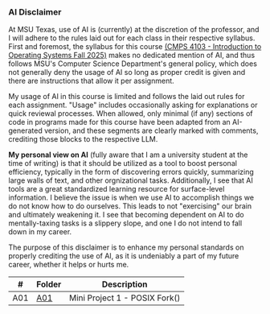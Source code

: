 ### AI Disclaimer

At MSU Texas, use of AI is (currently) at the discretion of the professor, and I will adhere to the rules laid out for each class in their respective syllabus. First and foremost, the syllabus for this course [(CMPS 4103 - Introduction to Operating Systems Fall 2025)](./course_syllabus.pdf) makes no dedicated mention of AI, and thus follows MSU's Computer Science Department's general policy, which does not generally deny the usage of AI so long as proper credit is given and there are instructions that allow it per assignment.

My usage of AI in this course is limited and follows the laid out rules for each assignment. "Usage" includes occasionally asking for explanations or quick reviewal processes. When allowed, only minimal (if any) sections of code in programs made for this course have been adapted from an AI-generated version, and these segments are clearly marked with comments, crediting those blocks to the respective LLM.

**My personal view on AI** (fully aware that I am a university student at the time of writing) is that it should be utilized as a tool to boost personal efficiency, typically in the form of discovering errors quickly, summarizing large walls of text, and other orgnizational tasks. Additionally, I see that AI tools are a great standardized learning resource for surface-level information. I believe the issue is when we use AI to accomplish things we do not know how to do ourselves. This leads to not "exercising" our brain and ultimately weakening it. I see that becoming dependent on AI to do mentally-taxing tasks is a slippery slope, and one I do not intend to fall down in my career. 

The purpose of this disclaimer is to enhance my personal standards on properly crediting the use of AI, as it is undeniably a part of my future career, whether it helps or hurts me.

|  #  | Folder        | Description                             |
| --- | ------------- | --------------------------------------- |
| A01 | [A01](./A01/) | Mini Project 1 - POSIX Fork()           |